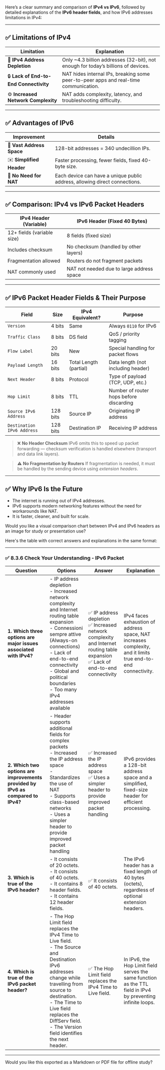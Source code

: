 Here’s a clear summary and comparison of **IPv4 vs IPv6**, followed by detailed explanations of the **IPv6 header fields**, and how IPv6 addresses limitations in IPv4:

---

## ✅ **Limitations of IPv4**

| **Limitation**                         | **Explanation**                                                                      |
| -------------------------------------- | ------------------------------------------------------------------------------------ |
| 🔻 **IPv4 Address Depletion**          | Only \~4.3 billion addresses (32-bit), not enough for today’s billions of devices.   |
| 🔒 **Lack of End-to-End Connectivity** | NAT hides internal IPs, breaking some peer-to-peer apps and real-time communication. |
| ⚙️ **Increased Network Complexity**    | NAT adds complexity, latency, and troubleshooting difficulty.                        |

---

## ✅ **Advantages of IPv6**

| **Improvement**           | **Details**                                                                |
| ------------------------- | -------------------------------------------------------------------------- |
| 🧠 **Vast Address Space** | 128-bit addresses = 340 undecillion IPs.                                   |
| ✉️ **Simplified Header**  | Faster processing, fewer fields, fixed 40-byte size.                       |
| 🔄 **No Need for NAT**    | Each device can have a unique public address, allowing direct connections. |

---

## ✅ **Comparison: IPv4 vs IPv6 Packet Headers**

| **IPv4 Header (Variable)** | **IPv6 Header (Fixed 40 Bytes)**          |
| -------------------------- | ----------------------------------------- |
| 12+ fields (variable size) | 8 fields (fixed size)                     |
| Includes checksum          | No checksum (handled by other layers)     |
| Fragmentation allowed      | Routers do not fragment packets           |
| NAT commonly used          | NAT not needed due to large address space |

---

## ✅ **IPv6 Packet Header Fields & Their Purpose**

| **Field**                  | **Size** | **IPv4 Equivalent?**   | **Purpose**                             |
| -------------------------- | -------- | ---------------------- | --------------------------------------- |
| `Version`                  | 4 bits   | Same                   | Always `0110` for IPv6                  |
| `Traffic Class`            | 8 bits   | DS field               | QoS / priority tagging                  |
| `Flow Label`               | 20 bits  | New                    | Special handling for packet flows       |
| `Payload Length`           | 16 bits  | Total Length (partial) | Data length (not including header)      |
| `Next Header`              | 8 bits   | Protocol               | Type of payload (TCP, UDP, etc.)        |
| `Hop Limit`                | 8 bits   | TTL                    | Number of router hops before discarding |
| `Source IPv6 Address`      | 128 bits | Source IP              | Originating IP address                  |
| `Destination IPv6 Address` | 128 bits | Destination IP         | Receiving IP address                    |

> ❌ **No Header Checksum**
> IPv6 omits this to speed up packet forwarding — checksum verification is handled elsewhere (transport and data link layers).

> ⚠️ **No Fragmentation by Routers**
> If fragmentation is needed, it must be handled by the sending device using *extension headers*.

---

## ✅ **Why IPv6 Is the Future**

* The internet is running out of IPv4 addresses.
* IPv6 supports modern networking features without the need for workarounds like NAT.
* It is faster, cleaner, and built for scale.

Would you like a visual comparison chart between IPv4 and IPv6 headers as an image for study or presentation use?



Here's the table with correct answers and explanations in the same format:

---

### ✅ **8.3.6 Check Your Understanding - IPv6 Packet**

| **Question**                                                                    | **Options**                                                                                                                                                                                                                                                                   | **Answer**                                                                                                                         | **Explanation**                                                                                               |
| ------------------------------------------------------------------------------- | ----------------------------------------------------------------------------------------------------------------------------------------------------------------------------------------------------------------------------------------------------------------------------- | ---------------------------------------------------------------------------------------------------------------------------------- | ------------------------------------------------------------------------------------------------------------- |
| **1. Which three options are major issues associated with IPv4?**               | - IP address depletion<br> - Increased network complexity and Internet routing table expansion<br> - Connessioni sempre attive (Always-on connections)<br> - Lack of end-to-end connectivity<br> - Global and political boundaries<br> - Too many IPv4 addresses available    | ✅ IP address depletion<br>✅ Increased network complexity and Internet routing table expansion<br>✅ Lack of end-to-end connectivity | IPv4 faces exhaustion of address space, NAT increases complexity, and it limits true end-to-end connectivity. |
| **2. Which two options are improvements provided by IPv6 as compared to IPv4?** | - Header supports additional fields for complex packets<br> - Increased the IP address space<br> - Standardizes the use of NAT<br> - Supports class-based networks<br> - Uses a simpler header to provide improved packet handling                                            | ✅ Increased the IP address space<br>✅ Uses a simpler header to provide improved packet handling                                    | IPv6 provides a 128-bit address space and a simplified, fixed-size header for efficient processing.           |
| **3. Which is true of the IPv6 header?**                                        | - It consists of 20 octets.<br> - It consists of 40 octets.<br> - It contains 8 header fields.<br> - It contains 12 header fields.                                                                                                                                            | ✅ It consists of 40 octets.                                                                                                        | The IPv6 header has a fixed length of 40 bytes (octets), regardless of optional extension headers.            |
| **4. Which is true of the IPv6 packet header?**                                 | - The Hop Limit field replaces the IPv4 Time to Live field.<br> - The Source and Destination IPv6 addresses change while travelling from source to destination.<br> - The Time to Live field replaces the DiffServ field.<br> - The Version field identifies the next header. | ✅ The Hop Limit field replaces the IPv4 Time to Live field.                                                                        | In IPv6, the Hop Limit field serves the same function as the TTL field in IPv4 by preventing infinite loops.  |

---

Would you like this exported as a Markdown or PDF file for offline study?
